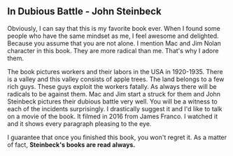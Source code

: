 ## In Dubious Battle - John Steinbeck

Obviously, I can say that this is my favorite book ever. When I found some people who have the same mindset as me, I feel awesome and delighted. Because you assume that you are not alone. I mention Mac and Jim Nolan character in this book. They are more radical than me. That's why I adore them.

The book pictures workers and their labors in the USA in 1920-1935. There is a valley and this valley consists of apple trees. The land belongs to a few rich guys. These guys exploit the workers fatally. As always there will be radicals to be against them. Mac and Jim start a struck for them and John Steinbeck pictures their dubious battle very well. You will be a witness to each of the incidents surprisingly. I drastically suggest it and I'd like to talk on a movie of the book. It filmed in 2016 from James Franco. I watched it and it shows every paragraph pleasing to the eye.

I guarantee that once you finished this book, you won't regret it.
As a matter of fact, **Steinbeck's books are read always.**